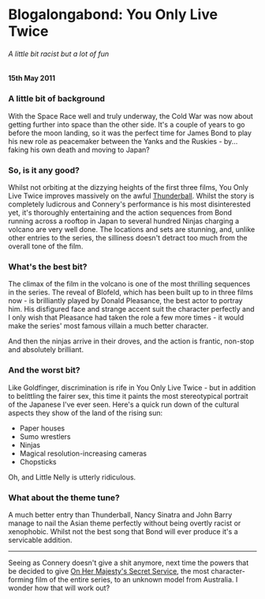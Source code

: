 # Blogalongabond: You Only Live Twice

###### A little bit racist but a lot of fun

#### 15th May 2011

### A little bit of background

With the Space Race well and truly underway, the Cold War was now about getting further into space than the other side. It's a couple of years to go before the moon landing, so it was the perfect time for James Bond to play his new role as peacemaker between the Yanks and the Ruskies - by... faking his own death and moving to Japan?

### So, is it any good?

Whilst not orbiting at the dizzying heights of the first three films, You Only Live Twice improves massively on the awful [Thunderball](/blogalongabond/thunderball). Whilst the story is completely ludicrous and Connery's performance is his most disinterested yet, it's thoroughly entertaining and the action sequences from Bond running across a rooftop in Japan to several hundred Ninjas charging a volcano are very well done. The locations and sets are stunning, and, unlike other entries to the series, the silliness doesn't detract too much from the overall tone of the film.

### What's the best bit?

The climax of the film in the volcano is one of the most thrilling sequences in the series. The reveal of Blofeld, which has been built up to in three films now - is brilliantly played by Donald Pleasance, the best actor to portray him. His disfigured face and strange accent suit the character perfectly and I only wish that Pleasance had taken the role a few more times - it would make the series' most famous villain a much better character.

And then the ninjas arrive in their droves, and the action is frantic, non-stop and absolutely brilliant.

### And the worst bit?

Like Goldfinger, discrimination is rife in You Only Live Twice - but in addition to belittling the fairer sex, this time it paints the most stereotypical portrait of the Japanese I've ever seen. Here's a quick run down of the cultural aspects they show of the land of the rising sun:

- Paper houses
- Sumo wrestlers
- Ninjas
- Magical resolution-increasing cameras
- Chopsticks

Oh, and Little Nelly is utterly ridiculous.

### What about the theme tune?

A much better entry than Thunderball, Nancy Sinatra and John Barry manage to nail the Asian theme perfectly without being overtly racist or xenophobic. Whilst not the best song that Bond will ever produce it's a servicable addition.

---

Seeing as Connery doesn't give a shit anymore, next time the powers that be decided to give [On Her Majesty's Secret Service](/blogalongabond/on-her-majestys-secret-service), the most character-forming film of the entire series, to an unknown model from Australia. I wonder how that will work out?